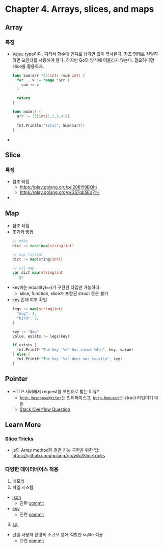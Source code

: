 # Chapter 4. Arrays, slices, and maps

## Array

### 특징
- Value type이다. 따라서 함수에 인자로 넘기면 값이 복사된다. 참조 형태로 전달하려면 포인터를 사용해야 한다. 하지만 Go의 방식에 어울리지 않는다. 필요하다면 slice를 활용하자.
  ```go
  func Sum(arr *[5]int) (sum int) {
    for _, v := range *arr {
      sum += v
    }

    return
  }

  func main() {
    arr := [5]int{1,2,3,4,5}
    
    fmt.Println("total", Sum(&arr))
  }
  ```
- 

## Slice

### 특징
- 참조 타입
  - https://play.golang.org/p/l206Yl9BQhj
  - https://play.golang.org/p/G57qb5Eq7rH
- 

## Map
- 참조 타입
- 초기화 방법
  ```go
  // make
  dict := make(map[string]int)

  // map literal
  dict := map[sting]int{}

  // nil map
  var dict map[string]int
  ```go
  
  ```
- key에는 equality(`==`)가 구현된 타입만 가능하다.
  - slice, function, slice가 포함된 struct 등은 불가
- key 존재 여부 확인
  ```go
  legs := map[string]int{
    "dog": 4,
    "bird": 2,
  }

  key := "dog"
  value, exists := legs[key]

  if exists {
    fmt.Printf("The key '%s' has value %d\n", key, value)
  } else {
    fmt.Printf("The key '%s' does not exist\n", key)
  }
  ```

## Pointer

- HTTP 서버에서 request를 포인터로 받는 이유?
  - [`http.ResponseWriter`](https://golang.org/pkg/net/http/#ResponseWriter)는 인터페이스고, [`http.Request`](https://golang.org/pkg/net/http/#Request)는 struct 타입이기 때문
  - [Stack Overflow Question](https://stackoverflow.com/questions/13255907/in-go-http-handlers-why-is-the-responsewriter-a-value-but-the-request-a-pointer)


## Learn More

### Slice Tricks
- js의 Array method와 같은 기능 구현을 위한 팁: 
https://github.com/golang/go/wiki/SliceTricks

### 다양한 데이터베이스 적용
1. 메모리
2. 파일 시스템
  - [json](https://golang.org/pkg/encoding/json/)
    - 관련 [commit](https://github.com/yongdamsh/estimator/commit/60e860c9dc8fac61b8ea1fac1d197dc4c6cb0a07#diff-bb7589ef3d57eaea1d896c9d874d303d)
  - [csv](https://golang.org/pkg/encoding/csv/)
    - 관련 [commit](https://github.com/yongdamsh/estimator/commit/c009a7a4fe7a7a8ec6b111d41ffc91ded36fb87d)
3. [sql](https://golang.org/pkg/database/sql)
  - 단일 사용자 환경의 소규모 앱에 적합한 sqlite 적용
    - 관련 [commit](https://github.com/yongdamsh/estimator/commit/1b97c4d552ca9528736720068131d815f0942ade)
